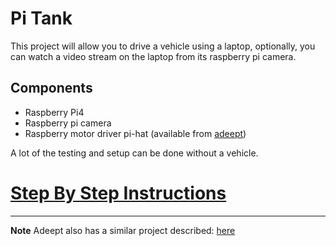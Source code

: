 <h1>Pi Tank</h1>
  This project will allow you to drive a vehicle using a laptop, optionally, you can watch 
  a video stream on the laptop from its raspberry pi camera. <br>
  
<h2>Components</h2>
   <ul>
      <li>Raspberry Pi4</li>
      <li>Raspberry pi camera</li>
      <li>Raspberry motor driver pi-hat (available from <a href="https://www.adeept.com/adeept-motor-hat-for-raspberry-pi-smart-robot-car-driver_p0133.html">adeept</a>)</li>
   </ul>
   
   A lot of the testing and setup can be done without a vehicle.
   
<h1><a href="http://Paulware.github.io/piTank/docs/index.html">Step By Step Instructions</a></h1>
<hr>
<b>Note</b>  Adeept also has a similar project described: <a href="https://www.adeept.com/learn/detail-33.html">here</a>
